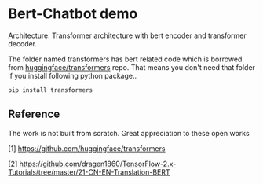 # Bert-Chatbot demo

Architecture: Transformer architecture with bert encoder and transformer decoder. 

The folder named transformers has bert related code which is borrowed from [huggingface/transformers](https://github.com/huggingface/transformers) repo.
That means you don't need that folder if you install following python package..

```
pip install transformers
```


## Reference
The work is not built from scratch. Great appreciation to these open works

[1] https://github.com/huggingface/transformers

[2] https://github.com/dragen1860/TensorFlow-2.x-Tutorials/tree/master/21-CN-EN-Translation-BERT
